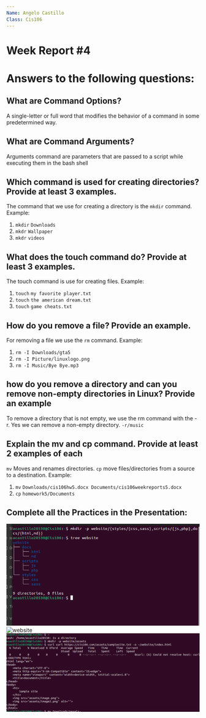 ```yaml
---
Name: Angelo Castillo
Class: Cis106
---
```


# Week Report #4

# Answers to the following questions:

## What are Command Options?
 A single-letter or full word that modifies the behavior of a command in some predetermined way.

## What are Command Arguments?
Arguments command are parameters that are passed to a script while executing them in the bash shell

## Which command is used for creating directories? Provide at least 3 examples.
The command that we use for creating a directory is the `mkdir` command.
Example:
1. `mkdir` `Downloads`
2. `mkdr` `Wallpaper`
3. `mkdr` `videos`

## What does the touch command do? Provide at least 3 examples.
The touch command is use for creating files.
Example:
1. `touch` `my favorite player.txt`
2. `touch` `the american dream.txt`
3. `touch` `game cheats.txt`

## How do you remove a file? Provide an example.
 For removing a file we use the `rm` command.
 Example:
 1. `rm -I Downloads/gta5`
 2. `rm -I Picture/linuxlogo.png`
 3. `rm -I Music/Bye Bye.mp3`

## how do you remove a directory and can you remove non-empty directories in Linux? Provide an example
To remove a directory that is not empty, we  use the rm command with the -r. Yes we can remove a non-empty directory.
`-r/music`

## Explain the mv and cp command. Provide at least 2 examples of each
`mv` Moves and renames directories. `cp` move files/directories from a source to a destination.
Example:
1. `mv` `Downloads/cis106hw5.docx Documents/cis106weekreports5.docx`
2. `cp` `homework5/Documents`

## Complete all the Practices in the Presentation:

![mkdir](mkdir.png)
![website](website.pngweb)  
![pexels](pexels.png) 